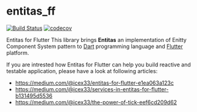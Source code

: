 # entitas_ff
[![Build Status](https://travis-ci.org/mzaks/entitas_ff.svg?branch=master)](https://travis-ci.org/mzaks/entitas_ff)  [![codecov](https://codecov.io/gh/mzaks/entitas_ff/branch/master/graph/badge.svg)](https://codecov.io/gh/mzaks/entitas_ff)

Entitas for Flutter
This library brings __Entitas__ an implementation of Enitty Component System pattern to [Dart](https://www.dartlang.org) programming language and [Flutter](https://flutter.dev) platform.

If you are intrested how Entitas for Flutter can help you build reactive and testable application, please have a look at following articles:

- https://medium.com/@icex33/entitas-for-flutter-e1ea063a123c
- https://medium.com/@icex33/services-in-entitas-for-flutter-b131495d5536
- https://medium.com/@icex33/the-power-of-tick-eef6cd209d62
